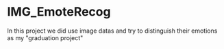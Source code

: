 # IMG_EmoteRecog
In this project we did use image datas and try to distinguish their emotions as my "graduation project"
